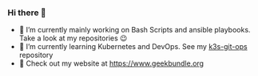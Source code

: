 ### Hi there 👋

- 🔭 I’m currently mainly working on Bash Scripts and ansible playbooks. Take a look at my repositories 😉
- 🌱 I’m currently learning Kubernetes and DevOps. See my [k3s-git-ops](https://github.com/madic-creates/k3s-git-ops) repository
- 📄 Check out my website at https://www.geekbundle.org
